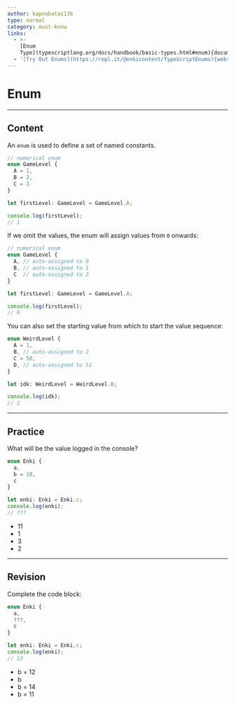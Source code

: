 ```yaml
---
author: kapnobatai136
type: normal
category: must-know
links:
  - >-
    [Enum
    Type](typescriptlang.org/docs/handbook/basic-types.html#enum){documentation}
  - '[Try Out Enums](https://repl.it/@enkicontent/TypeScriptEnums){website}'
---
```


# Enum


---

## Content

An `enum` is used to define a set of named constants.

```ts
// numerical enum
enum GameLevel {
  A = 1,
  B = 2,
  C = 3
}

let firstLevel: GameLevel = GameLevel.A;

console.log(firstLevel);
// 1
```

If we omit the values, the enum will assign values from `0` onwards:

```ts
// numerical enum
enum GameLevel {
  A, // auto-assigned to 0
  B, // auto-assigned to 1
  C  // auto-assigned to 2
}

let firstLevel: GameLevel = GameLevel.A;

console.log(firstLevel);
// 0
```

You can also set the starting value from which to start the value sequence:

```ts
enum WeirdLevel {
  A = 1,
  B, // auto-assigned to 2
  C = 50,
  D, // auto-assigned to 51
}

let idk: WeirdLevel = WeirdLevel.B;

console.log(idk);
// 2
```


---

## Practice

What will be the value logged in the console?

```ts
enum Enki {
  a,
  b = 10,
  c
}

let enki: Enki = Enki.c;
console.log(enki);
// ???
```

- 11
- 1
- 3
- 2


---

## Revision

Complete the code block:

```ts
enum Enki {
  a,
  ???,
  c
}

let enki: Enki = Enki.c;
console.log(enki);
// 13
```

- b = 12
- b
- b = 14
- b = 11
